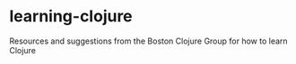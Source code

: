 # learning-clojure
Resources and suggestions from the Boston Clojure Group for how to learn Clojure 
